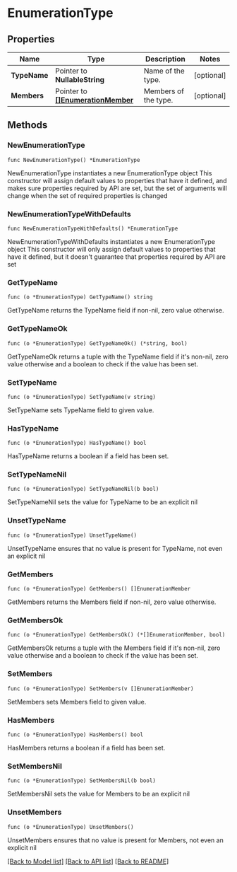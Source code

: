 # EnumerationType

## Properties

Name | Type | Description | Notes
------------ | ------------- | ------------- | -------------
**TypeName** | Pointer to **NullableString** | Name of the type. | [optional] 
**Members** | Pointer to [**[]EnumerationMember**](EnumerationMember.md) | Members of the type. | [optional] 

## Methods

### NewEnumerationType

`func NewEnumerationType() *EnumerationType`

NewEnumerationType instantiates a new EnumerationType object
This constructor will assign default values to properties that have it defined,
and makes sure properties required by API are set, but the set of arguments
will change when the set of required properties is changed

### NewEnumerationTypeWithDefaults

`func NewEnumerationTypeWithDefaults() *EnumerationType`

NewEnumerationTypeWithDefaults instantiates a new EnumerationType object
This constructor will only assign default values to properties that have it defined,
but it doesn't guarantee that properties required by API are set

### GetTypeName

`func (o *EnumerationType) GetTypeName() string`

GetTypeName returns the TypeName field if non-nil, zero value otherwise.

### GetTypeNameOk

`func (o *EnumerationType) GetTypeNameOk() (*string, bool)`

GetTypeNameOk returns a tuple with the TypeName field if it's non-nil, zero value otherwise
and a boolean to check if the value has been set.

### SetTypeName

`func (o *EnumerationType) SetTypeName(v string)`

SetTypeName sets TypeName field to given value.

### HasTypeName

`func (o *EnumerationType) HasTypeName() bool`

HasTypeName returns a boolean if a field has been set.

### SetTypeNameNil

`func (o *EnumerationType) SetTypeNameNil(b bool)`

 SetTypeNameNil sets the value for TypeName to be an explicit nil

### UnsetTypeName
`func (o *EnumerationType) UnsetTypeName()`

UnsetTypeName ensures that no value is present for TypeName, not even an explicit nil
### GetMembers

`func (o *EnumerationType) GetMembers() []EnumerationMember`

GetMembers returns the Members field if non-nil, zero value otherwise.

### GetMembersOk

`func (o *EnumerationType) GetMembersOk() (*[]EnumerationMember, bool)`

GetMembersOk returns a tuple with the Members field if it's non-nil, zero value otherwise
and a boolean to check if the value has been set.

### SetMembers

`func (o *EnumerationType) SetMembers(v []EnumerationMember)`

SetMembers sets Members field to given value.

### HasMembers

`func (o *EnumerationType) HasMembers() bool`

HasMembers returns a boolean if a field has been set.

### SetMembersNil

`func (o *EnumerationType) SetMembersNil(b bool)`

 SetMembersNil sets the value for Members to be an explicit nil

### UnsetMembers
`func (o *EnumerationType) UnsetMembers()`

UnsetMembers ensures that no value is present for Members, not even an explicit nil

[[Back to Model list]](../README.md#documentation-for-models) [[Back to API list]](../README.md#documentation-for-api-endpoints) [[Back to README]](../README.md)


